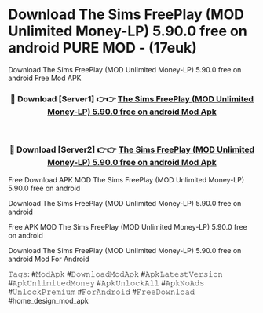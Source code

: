 # Download The Sims FreePlay (MOD Unlimited Money-LP) 5.90.0 free on android PURE MOD - (17euk)
Download The Sims FreePlay (MOD Unlimited Money-LP) 5.90.0 free on android Free Mod APK

<div align="center">
<h3>🔴 Download [Server1] 👉👉 <a href="https://apk-comot.site?title=The_Sims_FreePlay_(MOD_Unlimited_Money-LP)_5.90.0_free_on_android">The Sims FreePlay (MOD Unlimited Money-LP) 5.90.0 free on android Mod Apk</a></h3><br>

<h3>🔴 Download [Server2] 👉👉 <a href="https://apk-comot.site?title=The_Sims_FreePlay_(MOD_Unlimited_Money-LP)_5.90.0_free_on_android">The Sims FreePlay (MOD Unlimited Money-LP) 5.90.0 free on android Mod Apk</a></h3>
</div>


Free Download APK MOD The Sims FreePlay (MOD Unlimited Money-LP) 5.90.0 free on android

Download The Sims FreePlay (MOD Unlimited Money-LP) 5.90.0 free on android 

Free APK MOD The Sims FreePlay (MOD Unlimited Money-LP) 5.90.0 free on android 

Download The Sims FreePlay (MOD Unlimited Money-LP) 5.90.0 free on android Mod For Android

𝚃𝚊𝚐𝚜: #𝙼𝚘𝚍𝙰𝚙𝚔 #𝙳𝚘𝚠𝚗𝚕𝚘𝚊𝚍𝙼𝚘𝚍𝙰𝚙𝚔 #𝙰𝚙𝚔𝙻𝚊𝚝𝚎𝚜𝚝𝚅𝚎𝚛𝚜𝚒𝚘𝚗 #𝙰𝚙𝚔𝚄𝚗𝚕𝚒𝚖𝚒𝚝𝚎𝚍𝙼𝚘𝚗𝚎𝚢 #𝙰𝚙𝚔𝚄𝚗𝚕𝚘𝚌𝚔𝙰𝚕𝚕 #𝙰𝚙𝚔𝙽𝚘𝙰𝚍𝚜 #𝚄𝚗𝚕𝚘𝚌𝚔𝙿𝚛𝚎𝚖𝚒𝚞𝚖 #𝙵𝚘𝚛𝙰𝚗𝚍𝚛𝚘𝚒𝚍 #𝙵𝚛𝚎𝚎𝙳𝚘𝚠𝚗𝚕𝚘𝚊𝚍 #home_design_mod_apk